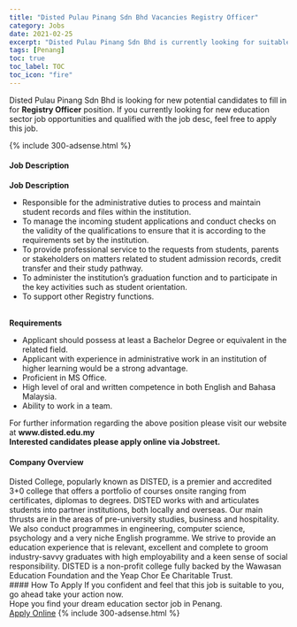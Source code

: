 ```yaml
---
title: "Disted Pulau Pinang Sdn Bhd Vacancies Registry Officer" 
category: Jobs 
date: 2021-02-25 
excerpt: "Disted Pulau Pinang Sdn Bhd is currently looking for suitable person to fill in the Registry Officer which positioned at Penang" 
tags: [Penang] 
toc: true 
toc_label: TOC 
toc_icon: "fire" 
--- 
```


<p>Disted Pulau Pinang Sdn Bhd is looking for new potential candidates to fill in for <b>Registry Officer</b> position. If you currently looking for new education sector job opportunities and qualified with the job desc, feel free to apply this job.
</p>{% include 300-adsense.html %} 
 <div><div><h4>Job Description</h4></div><div><div><span><div><div><strong>Job Description</strong><ul><li>Responsible for the administrative duties to process and maintain student records and files within the institution.</li><li>To manage the incoming student applications and conduct checks on the validity of the qualifications to ensure that it is according to the requirements set by the institution.</li><li>To provide professional service to the requests from students, parents or stakeholders on matters related to student admission records, credit transfer and their study pathway.</li><li>To administer the institution&#8217;s graduation function and to participate in the key activities such as student orientation.</li><li>To support other Registry functions.</li></ul><br><strong>Requirements</strong><ul><li>Applicant should possess at least a Bachelor Degree or equivalent in the related field.</li><li>Applicant with experience in administrative work in an institution of higher learning would be a strong advantage.</li><li>Proficient in MS Office.</li><li>High level of oral and written competence in both English and Bahasa Malaysia.</li><li>Ability to work in a team.</li></ul></div><div><div>For further information regarding the above position please visit our website at <strong>www.disted.edu.my</strong></div><div><strong>Interested candidates please apply online via Jobstreet.</strong></div></div></div></span></div></div></div> 
<div><div><h4>Company Overview</h4></div><div><div><span><div><div>
	Disted College, popularly known as DISTED, is a premier and accredited 3+0 college that offers a portfolio of courses onsite ranging from certificates, diplomas to degrees. DISTED works with and articulates students into partner institutions, both locally and overseas. Our main thrusts are in the areas of pre-university studies, business and hospitality. We also conduct programmes in engineering, computer science, psychology and a very niche English programme. We strive to provide an education experience that is relevant, excellent and complete to groom industry-savvy graduates with high employability and a keen sense of social responsibility. DISTED is a non-profit college fully backed by the Wawasan Education Foundation and the Yeap Chor Ee Charitable Trust.</div></div></span></div></div></div> 
#### How To Apply 
If you confident and feel that this job is suitable to you, go ahead take your action now. <br/> 
Hope you find your dream education sector job in Penang. <br/> 
<a href="https://www.jobstreet.com.my/en/job/registry-officer-4483397?jobId=jobstreet-my-job-4483397" class="btn btn--info" target="_blank" rel="nofollow noopenner">Apply Online</a> 
{% include 300-adsense.html %} 
